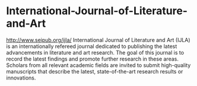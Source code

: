 International-Journal-of-Literature-and-Art
===========================================

http://www.seipub.org/ijla/
International Journal of Literature and Art (IJLA) is an internationally refereed journal dedicated to publishing the latest advancements in literature and art research. The goal of this journal is to record the latest findings and promote further research in these areas. Scholars from all relevant academic fields are invited to submit high-quality manuscripts that describe the latest, state-of-the-art research results or innovations.
